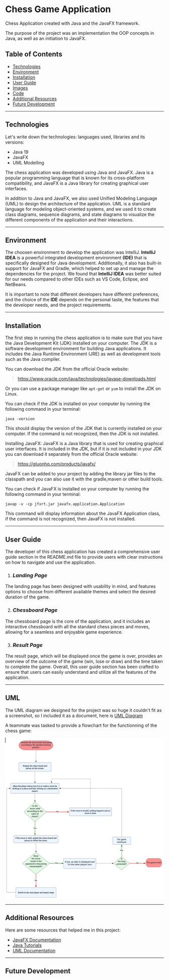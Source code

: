 # Chess Game Application

Chess Application created with Java and the JavaFX framework.

The purpose of the project was an implementation the OOP concepts in Java, as well as an initiation to JavaFX.

## Table of Contents

<!-- [comment]: <> (Features: This section could include a list of the key features of your chess application, such as the ability to play against a computer or another player, different difficulty levels, and the option to save and load games.) -->
<!-- [comment]: <> (User Guide: This section could provide instructions on how to use your chess application, including how to start a new game, how to move the pieces, and how to access different options and settings.) -->

<!-- [comment]: <> (Future Developments: This section could include a list of planned updates or features that you intend to add to your chess application in the future.)
* [Features](#features) -->

- [Technologies](#technologies)
- [Environment](#environment)
- [Installation](#installation)
- [User Guide](#user-guide)
- [Images](#images)
- [Code](#code)
- [Additional Resources](#additional-resources)
- [Future Development](#future-development)

---

## Technologies

Let's write down the technologies: languages used, libraries and its versions:

- Java 19
- JavaFX
- UML Modelling

The chess application was developed using Java and JavaFX. Java is a popular programming language that is known for its cross-platform compatibility, and JavaFX is a Java library for creating graphical user interfaces.

In addition to Java and JavaFX, we also used Unified Modeling Language (UML) to design the architecture of the application. UML is a standard language for modeling object-oriented systems, and we used it to create class diagrams, sequence diagrams, and state diagrams to visualize the different components of the application and their interactions.

---

## Environment

The choosen environment to develop the application was IntelliJ. **IntelliJ IDEA** is a powerful integrated development environment **(IDE)** that is specifically designed for Java development. Additionally, it also has built-in support for JavaFX and Gradle, which helped to set up and manage the dependencies for the project. We found that **IntelliJ IDEA** was better suited for our needs compared to other IDEs such as VS Code, Eclipse, and NetBeans.

It is important to note that different developers have different preferences, and the choice of the **IDE** depends on the personal taste, the features that the developer needs, and the project requirements.

---

## Installation

The first step in running the chess application is to make sure that you have the Java Development Kit (JDK) installed on your computer. The JDK is a software development environment for building Java applications. It includes the Java Runtime Environment (JRE) as well as development tools such as the Java compiler.

You can download the JDK from the official Oracle website:

> <https://www.oracle.com/java/technologies/javase-downloads.html>

Or you can use a package manager like `apt-get` or `yum` to install the JDK on Linux.

You can check if the JDK is installed on your computer by running the following command in your terminal:

```console
java -version
```

This should display the version of the JDK that is currently installed on your computer. If the command is not recognized, then the JDK is not installed.

Installing JavaFX:
JavaFX is a Java library that is used for creating graphical user interfaces. It is included in the JDK, but if it is not included in your JDK you can download it separately from the official Oracle website:

> <https://gluonhq.com/products/javafx/>

JavaFX can be added to your project by adding the library jar files to the classpath and you can also use it with the gradle,maven or other build tools.

You can check if JavaFX is installed on your computer by running the following command in your terminal:

```console
javap -v -cp jfxrt.jar javafx.application.Application
```

This command will display information about the JavaFX Application class, if the command is not recognized, then JavaFX is not installed.

---

## User Guide

The developer of this chess application has created a comprehensive user guide section in the README.md file to provide users with clear instructions on how to navigate and use the application.

1. ### _Landing Page_

The landing page has been designed with usability in mind, and features options to choose from different available themes and select the desired duration of the game.

2. ### _Chessboard Page_

The chessboard page is the core of the application, and it includes an interactive chessboard with all the standard chess pieces and moves, allowing for a seamless and enjoyable game experience.

3. ### _Result Page_

The result page, which will be displayed once the game is over, provides an overview of the outcome of the game (win, lose or draw) and the time taken to complete the game. Overall, this user guide section has been crafted to ensure that users can easily understand and utilize all the features of the application.

---

## UML

The UML diagram we designed for the project was so huge it couldn't fit as a screenshot, so I included it as a document, here is [UML Diagram](ChessUML)

A teammate was tasked to provide a flowchart for the functionning of the chess game:

![Game Flowchart](flowchart.png "Game Flowchart")

---

## Additional Resources

Here are some resources that helped me in this project:

- [JavaFX Documentation](https://openjfx.io/openjfx-docs/)
- [Java Tutorials](https://docs.oracle.com/en/java/javase/19/)
- [UML Documentation](https://www.uml-diagrams.org/)

---

## Future Development
